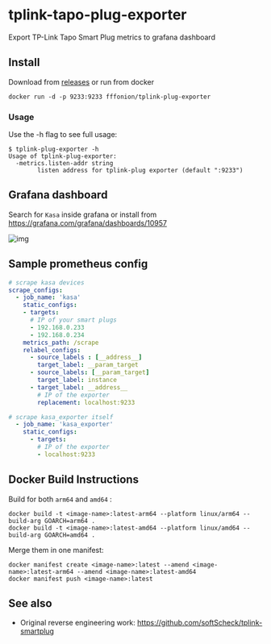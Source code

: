 # tplink-tapo-plug-exporter

Export TP-Link Tapo Smart Plug metrics to grafana dashboard

## Install

Download from [releases](https://github.com/rk295/tplink-plug-exporter/releases) or run from docker

```
docker run -d -p 9233:9233 fffonion/tplink-plug-exporter
```

### Usage

Use the -h flag to see full usage:

```
$ tplink-plug-exporter -h
Usage of tplink-plug-exporter:
  -metrics.listen-addr string
        listen address for tplink-plug exporter (default ":9233")
```

## Grafana dashboard

Search for `Kasa` inside grafana or install from https://grafana.com/grafana/dashboards/10957

![img](https://grafana.com/api/dashboards/10957/images/6954/image)

## Sample prometheus config

```yaml
# scrape kasa devices
scrape_configs:
  - job_name: 'kasa'
    static_configs:
    - targets:
      # IP of your smart plugs
      - 192.168.0.233
      - 192.168.0.234
    metrics_path: /scrape
    relabel_configs:
      - source_labels : [__address__]
        target_label: __param_target
      - source_labels: [__param_target]
        target_label: instance
      - target_label: __address__
        # IP of the exporter
        replacement: localhost:9233

# scrape kasa_exporter itself
  - job_name: 'kasa_exporter'
    static_configs:
      - targets:
        # IP of the exporter
        - localhost:9233
```

## Docker Build Instructions

Build for both `arm64` and `amd64` :

```
docker build -t <image-name>:latest-arm64 --platform linux/arm64 --build-arg GOARCH=arm64 .
docker build -t <image-name>:latest-amd64 --platform linux/amd64 --build-arg GOARCH=amd64 .
```

Merge them in one manifest:

```
docker manifest create <image-name>:latest --amend <image-name>:latest-arm64 --amend <image-name>:latest-amd64
docker manifest push <image-name>:latest
```

## See also

* Original reverse engineering work: https://github.com/softScheck/tplink-smartplug
